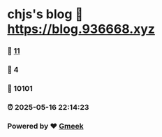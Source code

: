 # chjs's blog :link: https://blog.936668.xyz 
### :page_facing_up: [11](https://blog.936668.xyz/tag.html) 
### :speech_balloon: 4 
### :hibiscus: 10101 
### :alarm_clock: 2025-05-16 22:14:23 
### Powered by :heart: [Gmeek](https://github.com/Meekdai/Gmeek)

